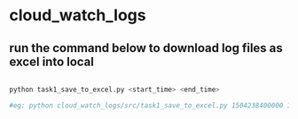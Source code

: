 # cloud_watch_logs

## run the command below to download log files as excel into local

```python

python task1_save_to_excel.py <start_time> <end_time>

#eg: python cloud_watch_logs/src/task1_save_to_excel.py 1504238400000 1508423406458  

```